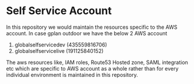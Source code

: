 # Self Service Account
In this repository we would maintain the resources specific to the AWS account. In case gplan outdoor we have the below 2 AWS account

1. globalselfservicedev (435559816706)
2. globalselfservicelive (191125840152)

The aws resources like, IAM roles, Route53 Hosted zone, SAML integration etc which are specific to AWS account as a whole rather than for every individual environment is maintained in this repository.
